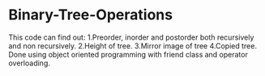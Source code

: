 # Binary-Tree-Operations
This code can find out:
1.Preorder, inorder and postorder both recursively and non recursively.
2.Height of tree.
3.Mirror image of tree
4.Copied tree.
Done using object oriented programming with friend class and operator overloading.
